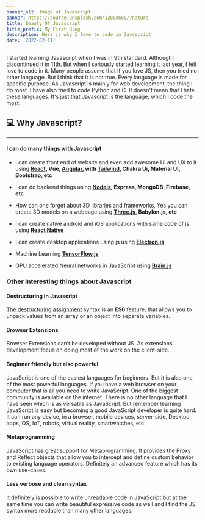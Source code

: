 ```yaml
---
banner_alt: Image of Javascript
banner: https://source.unsplash.com/1200x600/?nature
title: Beauty Of Javascript
title_prefix: My First Blog
description: Here is why I love to code in Javascript
date: '2022-02-11'
---
```


I started learning Javascript when I was in 9th standard. Although I discontinued it in 11th. But when I seriously started learning it last year, I felt love to code in it.
Many people assume that if you love JS, then you tried no other language. But I think that it is not true. Every language is made for specific purpose. As Javascript is mainly for web development, the thing I do most.
I have also tried to code Python and C. It doesn't mean that I hate these languages. It's just that Javascript is the language, which I code the most.

## :computer: Why Javascript?

---

#### I can do many things with Javascript

- I can create front end of website and even add awesome UI and UX to it using **[React](https://reactjs.org), Vue, [Angular](https://angular.io), with [Tailwind](https://tailwindcss.com), Chakra Ui, Material UI, Bootstrap, etc**

- I can do backend things using **[Nodejs](https://nodejs.org), Express, MongoDB, Firebase, etc**

- How can one forget about 3D libraries and frameworks, Yes you can create 3D models on a webpage using **[Three.js](https://threejs.org), Babylon.js, etc**

- I can create native android and iOS applications with same code of js using **[React Native](https://reactnative.dev)**

- I can create desktop applications using js using **[Electron.js](https://www.electronjs.org)**

- Machine Learning **[TensorFlow.js](https://www.electronjs.org)**

- GPU accelerated Neural networks in JavaScript using **[Brain.js](https://brain.js.org/#/)**


### Other Interesting things about Javascript

#### Destructuring in Javascript

[The destructuring assignment](https://developer.mozilla.org/en-US/docs/Web/JavaScript/Reference/Operators/Destructuring_assignment)  syntax is an **ES6** feature, that allows you to unpack values from an array or an object into separate variables.

#### Browser Extensions

Browser Extensions can’t be developed without JS. As extensions’ development focus on doing most of the work on the client-side.

#### Beginner friendly but also powerful

JavaScript is one of the easiest languages for beginners. But it is also one of the most powerful languages. If you have a web browser on your computer that is all you need to write JavaScript. One of the biggest community is available on the internet.
There is no other language that I have seen which is as versatile as JavaScript. But remember learning JavaScript is easy but becoming a good JavaScript developer is quite hard.
It can run any device, in a browser, mobile devices, server-side, Desktop apps, OS, IoT, robots, virtual reality, smartwatches, etc.

#### Metaprogramming

JavaScript has great support for Metaprogramming. It provides the Proxy and Reflect objects that allow you to intercept and define custom behavior to existing language operators. Definitely an advanced feature which has its own use-cases.

#### Less verbose and clean syntax

It definitely is possible to write unreadable code in JavaScript but at the same time you can write beautiful expressive code as well and I find the JS syntax more readable than many other languages.



